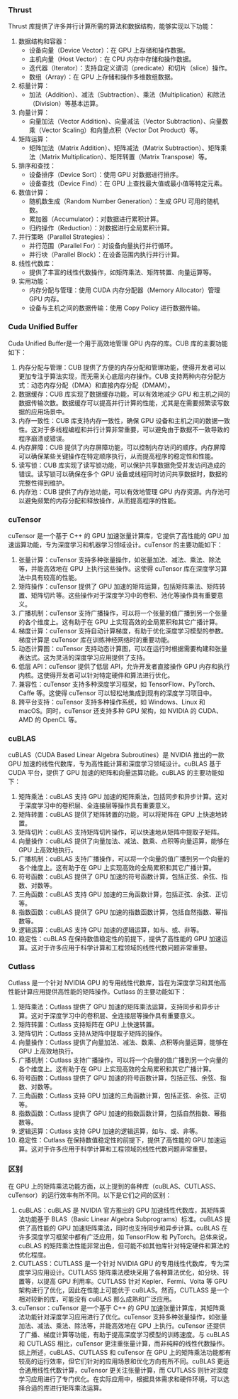 ### Thrust

Thrust 库提供了许多并行计算所需的算法和数据结构，能够实现以下功能：
1. 数据结构和容器：  
   - 设备向量（Device Vector）：在 GPU 上存储和操作数据。  
   - 主机向量（Host Vector）：在 CPU 内存中存储和操作数据。  
   - 迭代器（Iterator）：支持自定义谓词（predicate）和切片（slice）操作。  
   - 数组（Array）：在 GPU 上存储和操作多维数组数据。
2. 标量计算：  
   - 加法（Addition）、减法（Subtraction）、乘法（Multiplication）和除法（Division）等基本运算。
3. 向量计算：  
   - 向量加法（Vector Addition）、向量减法（Vector Subtraction）、向量数乘（Vector Scaling）和向量点积（Vector Dot Product）等。
4. 矩阵运算：  
   - 矩阵加法（Matrix Addition）、矩阵减法（Matrix Subtraction）、矩阵乘法（Matrix Multiplication）、矩阵转置（Matrix Transpose）等。
5. 排序和查找：  
   - 设备排序（Device Sort）：使用 GPU 对数据进行排序。  
   - 设备查找（Device Find）：在 GPU 上查找最大值或最小值等特定元素。
6. 数值计算：  
   - 随机数生成（Random Number Generation）：生成 GPU 可用的随机数。  
   - 累加器（Accumulator）：对数据进行累积计算。  
   - 归约操作（Reduction）：对数据进行全局累积计算。
7. 并行策略（Parallel Strategies）：  
   - 并行范围（Parallel For）：对设备向量执行并行循环。  
   - 并行块（Parallel Block）：在设备范围内执行并行计算。
8. 线性代数库：  
   - 提供了丰富的线性代数操作，如矩阵乘法、矩阵转置、向量运算等。
9. 实用功能：  
   - 内存分配与管理：使用 CUDA 内存分配器（Memory Allocator）管理 GPU 内存。  
   - 设备与主机之间的数据传输：使用 Copy Policy 进行数据传输。

### Cuda Unified Buffer

Cuda Unified Buffer是一个用于高效地管理 GPU 内存的库。CUB 库的主要功能如下：
1. 内存分配与管理：CUB 提供了方便的内存分配和管理功能，使得开发者可以更加专注于算法实现，而无需关心底层内存操作。CUB 支持两种内存分配方式：动态内存分配（DMA）和直接内存分配（DMAM）。
2. 数据缓存：CUB 库实现了数据缓存功能，可以有效地减少 GPU 和主机之间的数据传输次数。数据缓存可以提高并行计算的性能，尤其是在需要频繁读写数据的应用场景中。
3. 内存一致性：CUB 库支持内存一致性，确保 GPU 设备和主机之间的数据一致性。这对于多线程编程和并行计算非常重要，可以避免由于数据不一致导致的程序崩溃或错误。
4. 内存屏障：CUB 提供了内存屏障功能，可以控制内存访问的顺序。内存屏障可以确保某些关键操作在特定顺序执行，从而提高程序的稳定性和性能。
5. 读写锁：CUB 库实现了读写锁功能，可以保护共享数据免受并发访问造成的错误。读写锁可以确保在多个 GPU 设备或线程同时访问共享数据时，数据的完整性得到维护。
6. 内存池：CUB 提供了内存池功能，可以有效地管理 GPU 内存资源。内存池可以避免频繁的内存分配和释放操作，从而提高程序的性能。

### cuTensor

 cuTensor 是一个基于 C++ 的 GPU 加速张量计算库，它提供了高性能的 GPU 加速运算功能，专为深度学习和机器学习领域设计。cuTensor 的主要功能如下：
1. 张量计算：cuTensor 支持多种张量操作，如张量加法、减法、乘法、除法等，并能高效地在 GPU 上执行这些操作。这使得 cuTensor 库在深度学习算法中具有较高的性能。
2. 矩阵操作：cuTensor 提供了 GPU 加速的矩阵运算，包括矩阵乘法、矩阵转置、矩阵切片等。这些操作对于深度学习中的卷积、池化等操作具有重要意义。
3. 广播机制：cuTensor 支持广播操作，可以将一个张量的值广播到另一个张量的各个维度上。这有助于在 GPU 上实现高效的全局累积和其它广播计算。
4. 梯度计算：cuTensor 支持自动计算梯度，有助于优化深度学习模型的参数。梯度计算是 cuTensor 库在训练神经网络时的重要功能。
5. 动态计算图：cuTensor 支持动态计算图，可以在运行时根据需要构建和张量表达式。这为灵活的深度学习应用提供了支持。
6. 低层 API：cuTensor 提供了低层 API，允许开发者直接操作 GPU 内存和执行内核。这使得开发者可以针对特定硬件和算法进行优化。
7. 兼容性：cuTensor 支持多种深度学习框架，如 TensorFlow、PyTorch、Caffe 等。这使得 cuTensor 可以轻松地集成到现有的深度学习项目中。
8. 跨平台支持：cuTensor 支持多种操作系统，如 Windows、Linux 和 macOS。同时，cuTensor 还支持多种 GPU 架构，如 NVIDIA 的 CUDA、AMD 的 OpenCL 等。

### cuBLAS

cuBLAS（CUDA Based Linear Algebra Subroutines）是 NVIDIA 推出的一款 GPU 加速的线性代数库，专为高性能计算和深度学习领域设计。cuBLAS 基于 CUDA 平台，提供了 GPU 加速的矩阵和向量运算功能。cuBLAS 的主要功能如下：
1. 矩阵乘法：cuBLAS 支持 GPU 加速的矩阵乘法，包括同步和异步计算。这对于深度学习中的卷积层、全连接层等操作具有重要意义。
2. 矩阵转置：cuBLAS 提供了矩阵转置的功能，可以将矩阵在 GPU 上快速地转置。
3. 矩阵切片：cuBLAS 支持矩阵切片操作，可以快速地从矩阵中提取子矩阵。
4. 向量操作：cuBLAS 提供了向量加法、减法、数乘、点积等向量运算，能够在 GPU 上高效地执行。
5. 广播机制：cuBLAS 支持广播操作，可以将一个向量的值广播到另一个向量的各个维度上。这有助于在 GPU 上实现高效的全局累积和其它广播计算。
6. 符号函数：cuBLAS 提供了 GPU 加速的符号函数计算，包括正弦、余弦、指数、对数等。
7. 三角函数：cuBLAS 支持 GPU 加速的三角函数计算，包括正弦、余弦、正切等。
8. 指数函数：cuBLAS 提供了 GPU 加速的指数函数计算，包括自然指数、幂指数等。
9. 逻辑运算：cuBLAS 支持 GPU 加速的逻辑运算，如与、或、非等。
10. 稳定性：cuBLAS 在保持数值稳定性的前提下，提供了高性能的 GPU 加速运算。这对于许多应用于科学计算和工程领域的线性代数问题非常重要。

### Cutlass

Cutlass 是一个针对 NVIDIA GPU 的专用线性代数库，旨在为深度学习和其他高性能计算应用提供高性能的矩阵操作。Cutlass 的主要功能如下：
1. 矩阵乘法：Cutlass 提供了 GPU 加速的矩阵乘法运算，支持同步和异步计算。这对于深度学习中的卷积层、全连接层等操作具有重要意义。
2. 矩阵转置：Cutlass 支持矩阵在 GPU 上快速转置。
3. 矩阵切片：Cutlass 支持从矩阵中提取子矩阵的操作。
4. 向量操作：Cutlass 提供了向量加法、减法、数乘、点积等向量运算，能够在 GPU 上高效地执行。
5. 广播机制：Cutlass 支持广播操作，可以将一个向量的值广播到另一个向量的各个维度上。这有助于在 GPU 上实现高效的全局累积和其它广播计算。
6. 符号函数：Cutlass 提供了 GPU 加速的符号函数计算，包括正弦、余弦、指数、对数等。
7. 三角函数：Cutlass 支持 GPU 加速的三角函数计算，包括正弦、余弦、正切等。
8. 指数函数：Cutlass 提供了 GPU 加速的指数函数计算，包括自然指数、幂指数等。
9. 逻辑运算：Cutlass 支持 GPU 加速的逻辑运算，如与、或、非等。
10. 稳定性：Cutlass 在保持数值稳定性的前提下，提供了高性能的 GPU 加速运算。这对于许多应用于科学计算和工程领域的线性代数问题非常重要。

### 区别

在 GPU 上的矩阵乘法功能方面，以上提到的各种库（cuBLAS、CUTLASS、cuTensor）的运行效率有所不同。以下是它们之间的区别：
1. cuBLAS：cuBLAS 是 NVIDIA 官方推出的 GPU 加速线性代数库，其矩阵乘法功能基于 BLAS（Basic Linear Algebra Subprograms）标准。cuBLAS 提供了高性能的 GPU 加速矩阵乘法，同时也支持同步和异步计算。cuBLAS 在许多深度学习框架中都有广泛应用，如 TensorFlow 和 PyTorch。总体来说，cuBLAS 的矩阵乘法性能非常出色，但可能不如其他库针对特定硬件和算法的优化程度。
2. CUTLASS：CUTLASS 是一个针对 NVIDIA GPU 的专用线性代数库，专为深度学习应用设计。CUTLASS 矩阵乘法模块采用了各种算法优化，如分块、转置等，以提高 GPU 利用率。CUTLASS 针对 Kepler、Fermi、Volta 等 GPU 架构进行了优化，因此在性能上可能优于 cuBLAS。然而，CUTLASS 是一个相对较新的库，可能没有 cuBLAS 那么成熟和广泛应用。
3. cuTensor：cuTensor 是一个基于 C++ 的 GPU 加速张量计算库，其矩阵乘法功能针对深度学习应用进行了优化。cuTensor 支持多种张量操作，如张量加法、减法、乘法、除法等，并能高效地在 GPU 上执行。cuTensor 还提供了广播、梯度计算等功能，有助于提高深度学习模型的训练速度。与 cuBLAS 和 CUTLASS 相比，cuTensor 更注重张量计算，而非纯粹的线性代数操作。
综上所述，cuBLAS、CUTLASS 和 cuTensor 在 GPU 上的矩阵乘法功能都有较高的运行效率，但它们针对的应用场景和优化方向有所不同。cuBLAS 更适合通用线性代数计算，cuTensor 更关注张量计算，而 CUTLASS 则针对深度学习应用进行了专门优化。在实际应用中，根据具体需求和硬件环境，可以选择合适的库进行矩阵乘法运算。